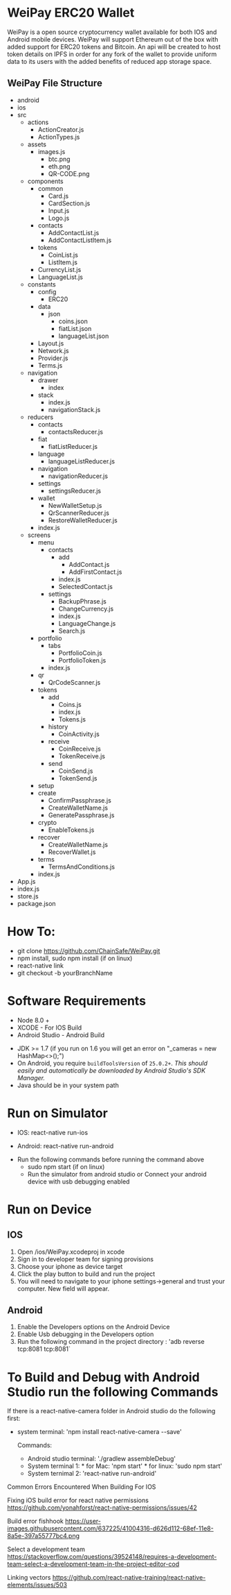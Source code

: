 # WeiPay ERC20 Wallet

WeiPay is a open source cryptocurrency wallet available for both IOS and Android mobile devices. 
WeiPay will support Ethereum out of the box with added support for ERC20 tokens and Bitcoin. 
An api will be created to host token details on IPFS in order for any fork of the wallet to provide 
uniform data to its users with the added benefits of reduced app storage space. 

## WeiPay File Structure 

* android
* ios
* src
  + actions
    + ActionCreator.js
    + ActionTypes.js
  + assets
    + images.js
      + btc.png
      + eth.png
      + QR-CODE.png
  + components
    + common
      + Card.js
      + CardSection.js
      + Input.js
      + Logo.js
    + contacts
      + AddContactList.js
      + AddContactListItem.js
    + tokens
      + CoinList.js
      + ListItem.js
    + CurrencyList.js
    + LanguageList.js
  + constants
    + config 
      + ERC20
    + data
      + json
        + coins.json
        + fiatList.json
        + languageList.json
    + Layout.js
    + Network.js
    + Provider.js
    + Terms.js 
  + navigation
    + drawer
      + index
    + stack
      + index.js
      + navigationStack.js
  + reducers
    + contacts
      + contactsReducer.js
    + fiat
      + fiatListReducer.js
     + language
       + languageListReducer.js
     + navigation
        + navigationReducer.js
     + settings
        + settingsReducer.js
    + wallet
        + NewWalletSetup.js
        + QrScannerReducer.js
        + RestoreWalletReducer.js
    + index.js
  + screens
    + menu 
      + contacts
        + add
          + AddContact.js
          + AddFirstContact.js
        + index.js
        + SelectedContact.js
      + settings
         + BackupPhrase.js
         + ChangeCurrency.js
         + index.js
         + LanguageChange.js
         + Search.js
    + portfolio
      + tabs
         + PortfolioCoin.js
         + PortfolioToken.js
      + index.js
    + qr
      + QrCodeScanner.js
    + tokens
      + add
        + Coins.js
        + index.js
        + Tokens.js
      + history
        + CoinActivity.js
      + receive
        + CoinReceive.js
        + TokenReceive.js
      + send
        + CoinSend.js
        + TokenSend.js
     + setup
      + create
        + ConfirmPassphrase.js
        + CreateWalletName.js
        + GeneratePassphrase.js
      + crypto
        + EnableTokens.js
      + recover
        + CreateWalletName.js
        + RecoverWallet.js
      + terms
        + TermsAndConditions.js
      + index.js 
* App.js
* index.js
* store.js
* package.json



# How To:

+ git clone https://github.com/ChainSafe/WeiPay.git
+ npm install, sudo npm install (if on linux)
+ react-native link
+ git checkout -b yourBranchName

# Software Requirements  
+ Node 8.0 +
+ XCODE - For IOS Build 
+ Android Studio - Android Build 
 - JDK >= 1.7 (if you run on 1.6 you will get an error on "_cameras = new HashMap<>();")
 - On Android, you require `buildToolsVersion` of `25.0.2+`. _This should easily and automatically be downloaded by Android Studio's SDK Manager._
 - Java should be in your system path

# Run on Simulator 

+ IOS: react-native run-ios

+ Android: react-native run-android
 - Run the following commands before running the command above
	 - sudo npm start (if on linux)
	 - Run the simulator from android studio or Connect your android device with usb debugging enabled


# Run on Device 

## IOS  
  1) Open /ios/WeiPay.xcodeproj in xcode 
  2) Sign in to developer team for signing provisions
  3) Choose your iphone as device target 
  4) Click the play button to build and run the project
  5) You will need to navigate to your iphone settings->general and trust your computer. New field will appear.

## Android 

 1.  Enable the Developers options on the Android Device
 2. Enable Usb debugging in the Developers option
 3. Run the following command in the project directory : 'adb reverse tcp:8081 tcp:8081`

# To Build and Debug with Android Studio run the following Commands
  
If there is a react-native-camera folder in Android studio do the following first:
* system terminal:  'npm install react-native-camera --save'
  
  Commands:
    * Android studio terminal: './gradlew assembleDebug'
    * System terminal 1:
                        * for Mac: 'npm start'
                        * for linux: 'sudo npm start'
    * System ternimal 2: 'react-native run-android'
 

Common Errors Encountered When Building For IOS

Fixing iOS build error for react native permissions
https://github.com/yonahforst/react-native-permissions/issues/42

Build error fishhook 
https://user-images.githubusercontent.com/637225/41004316-d626d112-68ef-11e8-8a5e-397a55777bc4.png

Select a development team
https://stackoverflow.com/questions/39524148/requires-a-development-team-select-a-development-team-in-the-project-editor-cod

Linking vectors
https://github.com/react-native-training/react-native-elements/issues/503
